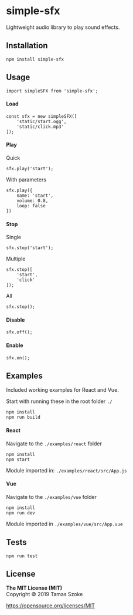 # simple-sfx

Lightweight audio library to play sound effects.

## Installation

	npm install simple-sfx

## Usage

    import simpleSFX from 'simple-sfx';

#### Load

    const sfx = new simpleSFX([
        'static/start.ogg',
        'static/click.mp3'
    ]);

#### Play

Quick

    sfx.play('start');

With parameters

    sfx.play({
        name: 'start',
        volume: 0.8,
        loop: false
    })

#### Stop

Single

    sfx.stop('start');

Multiple

    sfx.stop([
        'start',
        'click'
    ]);

All

    sfx.stop();

#### Disable

    sfx.off();

#### Enable

    sfx.on();

## Examples

Included working examples for React and Vue.

Start with running these in the root folder `./`

    npm install
	npm run build

#### React

Navigate to the `./examples/react` folder

	npm install
    npm start

Module imported in: `./examples/react/src/App.js`

#### Vue

Navigate to the `./examples/vue` folder

	npm install
    npm run dev

Module imported in `./examples/vue/src/App.vue`

## Tests

	npm run test
    
## License

<b>The MIT License (MIT)</b><br/>
Copyright © 2019 Tamas Szoke

https://opensource.org/licenses/MIT